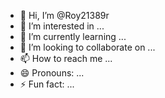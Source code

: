 - 👋 Hi, I’m @Roy21389r
- 👀 I’m interested in ...
- 🌱 I’m currently learning ...
- 💞️ I’m looking to collaborate on ...
- 📫 How to reach me ...
- 😄 Pronouns: ...
- ⚡ Fun fact: ...

<!---
Roy21389r/Roy21389r is a ✨ special ✨ repository because its `README.md` (this file) appears on your GitHub profile.
You can click the Preview link to take a look at your changes.
--->
